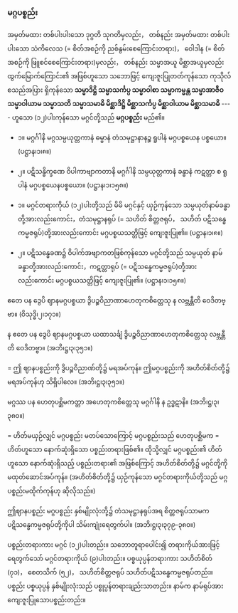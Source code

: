 ### မဂ္ဂပစ္စည်း

အမှတ်မထား တစ်ပါးပါးသော ဒုဂ္ဂတိ သုဂတိမှလည်း， တစ်နည်း အမှတ်မထား တစ်ပါးပါးသော သံကိလေသ (= စိတ်အစဉ်ကို ညစ်နွမ်းစေကြောင်းတရား)， ဝေါဒါန (= စိတ်အစဉ်ကို ဖြူစင်စေကြောင်းတရား)မှလည်း， တစ်နည်း သမ္မာအယူ မိစ္ဆာအယူမှလည်း ထွက်မြောက်ကြောင်း၏ အဖြစ်ဟူသော သဘောဖြင့် ကျေးဇူးပြုတတ်ကုန်သော ကုသိုလ်စသည်အပြား ရှိကုန်သော **သမ္မာဒိဋ္ဌိ သမ္မာသင်္ကပ္ပ သမ္မာဝါစာ သမ္မာကမ္မန္တ သမ္မာအာဇီဝ သမ္မာဝါယာမ သမ္မာသတိ သမ္မာသမာဓိ မိစ္ဆာဒိဋ္ဌိ မိစ္ဆာသင်္ကပ္ပ မိစ္ဆာဝါယာမ မိစ္ဆာသမာဓိ** ---- ဟူသော (၁၂)ပါးကုန်သော မဂ္ဂင်တို့သည် **မဂ္ဂပစ္စည်း** မည်၏။

- ၁။ မဂ္ဂင်္ဂါနိ မဂ္ဂသမ္ပယုတ္တကာနံ ဓမ္မာနံ တံသမုဋ္ဌာနာနဉ္စ ရူပါနံ မဂ္ဂပစ္စယေန ပစ္စယော။ (ပဋ္ဌာန၊၁၊၈။)

- ၂။ ပဋိသန္ဓိက္ခဏေ ဝိပါကာဗျာကတာနိ မဂ္ဂင်္ဂါနိ သမ္ပယုတ္တကာနံ ခန္ဓာနံ ကဋတ္တာ စ ရူပါနံ မဂ္ဂပစ္စယေနပစ္စယော။ (ပဋ္ဌာန၊၁၊၁၅၈။)

- ၁။ မဂ္ဂင်တရားကိုယ် (၁၂)ပါးတို့သည် မိမိ မဂ္ဂင်နှင့် ယှဉ်ကုန်သော သမ္ပယုတ်နာမ်ခန္ဓာတို့အားလည်းကောင်း，တံသမုဋ္ဌာနရုပ် (= သဟိတ် စိတ္တဇရုပ်， သဟိတ် ပဋိသန္ဓေကမ္မဇရုပ်)တို့အားလည်းကောင်း မဂ္ဂပစ္စယသတ္တိဖြင့် ကျေးဇူးပြု၏။ (ပဋ္ဌာန၊၁၊၈။)

- ၂။ ပဋိသန္ဓေခဏ၌ ဝိပါက်အဗျာကတဖြစ်ကုန်သော မဂ္ဂင်တို့သည် သမ္ပယုတ် နာမ်ခန္ဓာတို့အားလည်းကောင်း，ကဋတ္တာရုပ် (= ပဋိသန္ဓေကမ္မဇရုပ်)တို့အားလည်းကောင်း မဂ္ဂပစ္စယသတ္တိဖြင့် ကျေးဇူးပြု၏။
(ပဋ္ဌာန၊၁၊၁၅၈။)

ဧတေ ပန ဒွေပိ ဈာနမဂ္ဂပစ္စယာ ဒွိပဉ္စဝိညာဏာဟေတုကစိတ္တေသု န လဗ္ဘန္တီတိ ဝေဒိတဗ္ဗာ။
(ဝိသုဒ္ဓိ၊၂၊၁၇၁။)

န ဧတေ ပန ဒွေပိ ဈာနမဂ္ဂပစ္စယာ ယထာသင်္ချံ ဒွိပဉ္စဝိညာဏာဟေတုကစိတ္တေသု လဗ္ဘန္တီတိ ဝေဒိတဗ္ဗာ။
(အဘိ၊ဋ္ဌ၊၃၊၃၅၁။)

= ဤ ဈာနပစ္စည်းကို ဒွိပဉ္စဝိညာဏ်တို့၌ မရအပ်ကုန်။ 
ဤမဂ္ဂပစ္စည်းကို အဟိတ်စိတ်တို့၌ မရအပ်ကုန်ဟု သိရှိပါလေ။ (အဘိ၊ဋ္ဌ၊၃၊၃၅၁။)

မဂ္ဂဿ ပန ဟေတုပစ္ဆိမကတ္တာ အဟေတုကစိတ္တေသု မဂ္ဂင်္ဂါနိ န ဥဒ္ဓဋာနိ။ (အဘိ၊ဋ္ဌ၊၃၊၃၈၀။)

= ဟိတ်မယှဉ်လျှင် မဂ္ဂပစ္စည်း မတပ်သောကြောင့် မဂ္ဂပစ္စည်းသည် ဟေတုပစ္ဆိမက = ဟိတ်ဟူသော နောက်ဆုံးရှိသော ပစ္စည်းတရားဖြစ်၏။ 
ထိုသို့လျှင် မဂ္ဂပစ္စည်း၏ ဟိတ်ဟူသော နောက်ဆုံးရှိသည့် ပစ္စည်းတရား၏ အဖြစ်ကြောင့် အဟိတ်စိတ်တို့၌ မဂ္ဂင်တို့ကို မထုတ်ဆောင်အပ်ကုန်။ 
(အဟိတ်စိတ်တို့၌ ယှဉ်ကုန်သော မဂ္ဂင်တရားကိုယ်တို့သည် မဂ္ဂပစ္စည်းမထိုက်ကုန်ဟု ဆိုလိုသည်။)

ဤဈာနပစ္စည်း မဂ္ဂပစ္စည်း နှစ်မျိုးလုံးတို့၌ တံသမုဋ္ဌာနရုပ်အရ စိတ္တဇရုပ်သာမက ပဋိသန္ဓေကမ္မဇရုပ်တို့ကိုပါ သိမ်းကျုံးရေတွက်ပါ။ (အဘိ၊ဋ္ဌ၊၃၊၃၇၉-၃၈၀။)

ပစ္စည်းတရားကား မဂ္ဂင် (၁၂)ပါးတည်း။ 
သဘောတူရာပေါင်း၍ တရားကိုယ်အားဖြင့် ရေတွက်သော် မဂ္ဂင်တရားကိုယ် (၉)ပါးတည်း။ 
ပစ္စယုပ္ပန်တရားကား သဟိတ်စိတ် (၇၁)， စေတသိက် (၅၂)， သဟိတ်စိတ္တဇရုပ် သဟိတ်ပဋိသန္ဓေကမ္မဇရုပ်တည်း။ 
ပစ္စည်း ပစ္စယုပ္ပန် နှစ်မျိုးလုံးသည် ပစ္စုပ္ပန်တရားချည်းသာတည်း။ 
နာမ်က နာမ်ရုပ်အား ကျေးဇူးပြုသောပစ္စည်းတည်း။
